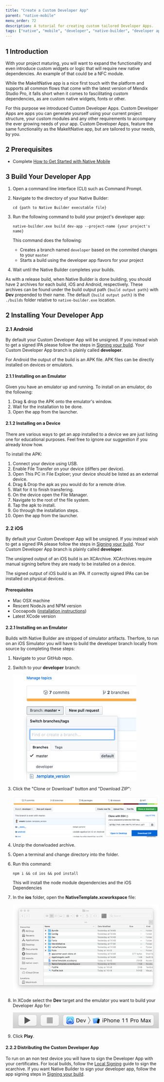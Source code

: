 ```yaml
---
title: "Create a Custom Developer App"
parent: "native-mobile"
menu_order: 72
description: A tutorial for creating custom tailored Developer Apps.
tags: ["native", "mobile", "developer", "native-builder", "developer app", "make it native"]
---
```


## 1 Introduction

With your project maturing, you will want to expand the functionality and even introduce custom widgets or logic that will require new native dependencies. An example of that could be a NFC module. 

While the MakeItNative app is a nice first touch with the platform and supports all common flows that come with the latest version of Mendix Studio Pro, it falls short when it comes to fascilitating custom dependencies, as are custom native widgets, fonts or other.

For this purpose we introduced Custom Developer Apps. Custom Developer Apps are apps you can generate yourself using your current project structure, your custom modules and any other requirements to accompany the ever growing needs of your app. Custom Developer Apps, feature the same functionality as the MakeItNative app, but are tailored to your needs, by you.

## 2 Prerequisites

* Complete [How to Get Started with Native Mobile](/howto/mobile/getting-started-with-native-mobile)

## 3 Build Your Developer App

1. Open a command line interface (CLI) such as Command Prompt.
2. Navigate to the directory of your Native Builder:

   ```
   cd {path to Native Builder executable file}
   ```

3. Run the following command to build your project's developer app:

   ```
   native-builder.exe build dev-app --project-name {your project's name}
   ```

   This command does the following:

   * Creates a branch named `developer` based on the commited changes to your `master`
   * Starts a build using the developer app flavors for your project

4. Wait until the Native Builder completes your builds.

As with a release build, when Native Builder is done building, you should have 2 archives for each build, iOS and Android, respectively. These archives can be found under the build output path `{build output path}` with **Dev** prepended to their name. The default `{build output path}` is the `./builds` folder relative to `native-builder.exe` location.

## 2 Installing Your Developer App

### 2.1 Android

By default your Custom Developer App will be unsigned. If you instead wish to get a signed IPA please follow the steps in [Signing your build](deploying-native-app.md#signing-a-build). Your Custom Developer App branch is plainly called **developer**.

For Android the output of the build is an APK file. APK files can be directly installed on devices or emulators.

#### 2.1.1 Installing on an Emulator

Given you have an emulator up and running. To install on an emulator, do the following:

1. Drag & drop the APK onto the emulator's window.
2. Wait for the installation to be done.
3. Open the app from the launcher.

#### 2.1.2 Installing on a Device

There are various ways to get an app installed to a device we are just listing one for educational purposes. Feel free to ignore our suggestion if you already know how.

To install the APK:

1. Connect your device using USB.
2. Enable File Transfer on your device (differs per device).
3. Open This PC in File Exploer; your device should be listed as an external device.
4. Drag & Drop the apk as you would do for a remote drive.
5. Wait for it to finish transfering.
6. On the device open the File Manager.
7. Navigate to the root of the file system.
8. Tap the apk to install.
9. Go through the installation steps.
10. Open the app from the launcher.

### 2.2 iOS

By default your Custom Developer App will be unsigned. If you instead wish to get a signed IPA please follow the steps in [Signing your build](deploying-native-app.md#signing-a-build). Your Custom Developer App branch is plainly called **developer**.

The unsigned output of an iOS build is an XCArchive. XCArchives require manual signing before they are ready to be installed on a device.

The signed output of iOS build is an IPA. If correctly signed IPAs can be installed on physical devices.

#### Prerequisites

* Mac OSX machine
* Rescent NodeJs and NPM version
* Cocoapods ([installation instructions](https://cocoapods.org/#install))
* Latest XCode version


#### 2.2.1 Installing on an Emulator

Builds with Native Builder are stripped of simulator artifacts. Therfore, to run on an iOS Simulator you will have to build the developer branch locally from source by completing these steps:

1. Navigate to your GitHub repo.
2. Switch to your **developer** branch:
    
   ![Switch branch on Github](attachments/how-to-devapps/github-branch-switching.png)
    
3. Click the "Clone or Download" button and "Download ZIP":

   ![Download repository](attachments/how-to-devapps/github-download-branch.png)
   
4. Unzip the donwloaded archive.
5. Open a terminal and change directory into the folder.
6. Run this command:

   ```
   npm i && cd ios && pod install
   ```
 
   This will install the node module dependencies and the iOS Dependencies
7. In the **ios** folder, open the **NativeTemplate.xcworkspace** file:

   ![iOS folder structure](attachments/how-to-devapps/ios-folder.png)

8. In XCode select the **Dev** target and the emulator you want to build your Developer App for:

   ![Dev target selection](attachments/how-to-devapps/xcode-target-selection.png)

9. Click **Play**.

#### 2.2.2 Distributing the Custom Developer App

To run on an non test device you will have to sign the Developer App with your certificates.
For local builds, follow the [Local Signing](deploying-native-app.md#ios-local-signing) guide to sign the xcarchive. If you want Native Builder to sign your developer app, follow the app signing steps in [Signing your build](deploying-native-app.md#signing-a-build).

